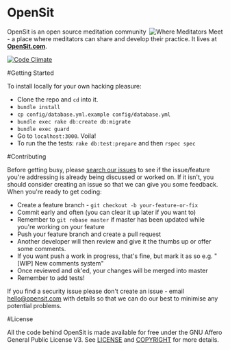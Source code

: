 OpenSit
=======

<img src="http://opensit.com/images/logomark_readme.png" align="right" title="Where Meditators Meet">

OpenSit is an open source meditation community - a place where meditators can share and develop their practice. It lives at **[OpenSit.com](http://opensit.com)**.

[![Code Climate](https://codeclimate.com/github/danbartlett/opensit.png)](https://codeclimate.com/github/danbartlett/opensit)

#Getting Started

To install locally for your own hacking pleasure:

* Clone the repo and `cd` into it.
* `bundle install`
* `cp config/database.yml.example config/database.yml`
* `bundle exec rake db:create db:migrate`
* `bundle exec guard`
* Go to `localhost:3000`. Voila!
* To run the the tests: `rake db:test:prepare` and then `rspec spec`

#Contributing

Before getting busy, please [search our issues](https://github.com/danbartlett/opensit/issues) to see if the issue/feature you're addressing is already being discussed or worked on. If it isn't, you should consider creating an issue so that we can give you some feedback. When you're ready to get coding:

* Create a feature branch - `git checkout -b your-feature-or-fix`
* Commit early and often (you can clear it up later if you want to)
* Remember to `git rebase master` if master has been updated while you're working on your feature
* Push your feature branch and create a pull request
* Another developer will then review and give it the thumbs up or offer some comments.
* If you want push a work in progress, that's fine, but mark it as so e.g. "[WIP] New comments system"
* Once reviewed and ok'ed, your changes will be merged into master
* Remember to add tests!

If you find a security issue please don't create an issue - email hello@opensit.com with details so that we can do our best to minimise any potential problems.

#License

All the code behind OpenSit is made available for free under the GNU Affero General Public License V3. See [LICENSE](https://github.com/danbartlett/opensit/blob/master/LICENSE) and [COPYRIGHT](https://github.com/danbartlett/opensit/blob/master/COPYRIGHT) for more details.